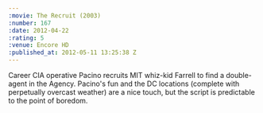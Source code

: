 ```yaml
--- 
:movie: The Recruit (2003)
:number: 167
:date: 2012-04-22
:rating: 5
:venue: Encore HD
:published_at: 2012-05-11 13:25:38 Z
---
```

Career CIA operative Pacino recruits MIT whiz-kid Farrell to find a double-agent in the Agency. Pacino's fun and the DC locations (complete with perpetually overcast weather) are a nice touch, but the script is predictable to the point of boredom. 